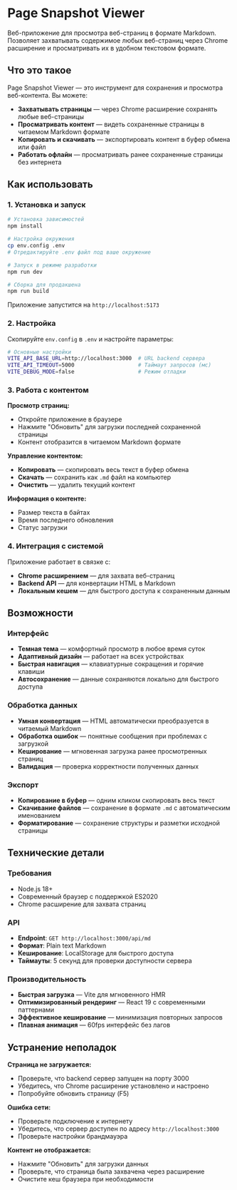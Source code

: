 # Page Snapshot Viewer

Веб-приложение для просмотра веб-страниц в формате Markdown. Позволяет захватывать содержимое любых веб-страниц через Chrome расширение и просматривать их в удобном текстовом формате.

## Что это такое

Page Snapshot Viewer — это инструмент для сохранения и просмотра веб-контента. Вы можете:

- **Захватывать страницы** — через Chrome расширение сохранять любые веб-страницы
- **Просматривать контент** — видеть сохраненные страницы в читаемом Markdown формате
- **Копировать и скачивать** — экспортировать контент в буфер обмена или файл
- **Работать офлайн** — просматривать ранее сохраненные страницы без интернета

## Как использовать

### 1. Установка и запуск

```bash
# Установка зависимостей
npm install

# Настройка окружения
cp env.config .env
# Отредактируйте .env файл под ваше окружение

# Запуск в режиме разработки
npm run dev

# Сборка для продакшена
npm run build
```

Приложение запустится на `http://localhost:5173`

### 2. Настройка

Скопируйте `env.config` в `.env` и настройте параметры:

```bash
# Основные настройки
VITE_API_BASE_URL=http://localhost:3000  # URL backend сервера
VITE_API_TIMEOUT=5000                    # Таймаут запросов (мс)
VITE_DEBUG_MODE=false                    # Режим отладки
```

### 3. Работа с контентом

**Просмотр страниц:**
- Откройте приложение в браузере
- Нажмите "Обновить" для загрузки последней сохраненной страницы
- Контент отобразится в читаемом Markdown формате

**Управление контентом:**
- **Копировать** — скопировать весь текст в буфер обмена
- **Скачать** — сохранить как `.md` файл на компьютер
- **Очистить** — удалить текущий контент

**Информация о контенте:**
- Размер текста в байтах
- Время последнего обновления
- Статус загрузки

### 4. Интеграция с системой

Приложение работает в связке с:
- **Chrome расширением** — для захвата веб-страниц
- **Backend API** — для конвертации HTML в Markdown
- **Локальным кешем** — для быстрого доступа к сохраненным данным

## Возможности

### Интерфейс
- **Темная тема** — комфортный просмотр в любое время суток
- **Адаптивный дизайн** — работает на всех устройствах
- **Быстрая навигация** — клавиатурные сокращения и горячие клавиши
- **Автосохранение** — данные сохраняются локально для быстрого доступа

### Обработка данных
- **Умная конвертация** — HTML автоматически преобразуется в читаемый Markdown
- **Обработка ошибок** — понятные сообщения при проблемах с загрузкой
- **Кеширование** — мгновенная загрузка ранее просмотренных страниц
- **Валидация** — проверка корректности полученных данных

### Экспорт
- **Копирование в буфер** — одним кликом скопировать весь текст
- **Скачивание файлов** — сохранение в формате `.md` с автоматическим именованием
- **Форматирование** — сохранение структуры и разметки исходной страницы

## Технические детали

### Требования
- Node.js 18+
- Современный браузер с поддержкой ES2020
- Chrome расширение для захвата страниц

### API
- **Endpoint**: `GET http://localhost:3000/api/md`
- **Формат**: Plain text Markdown
- **Кеширование**: LocalStorage для быстрого доступа
- **Таймауты**: 5 секунд для проверки доступности сервера

### Производительность
- **Быстрая загрузка** — Vite для мгновенного HMR
- **Оптимизированный рендеринг** — React 19 с современными паттернами
- **Эффективное кеширование** — минимизация повторных запросов
- **Плавная анимация** — 60fps интерфейс без лагов

## Устранение неполадок

**Страница не загружается:**
- Проверьте, что backend сервер запущен на порту 3000
- Убедитесь, что Chrome расширение установлено и настроено
- Попробуйте обновить страницу (F5)

**Ошибка сети:**
- Проверьте подключение к интернету
- Убедитесь, что сервер доступен по адресу `http://localhost:3000`
- Проверьте настройки брандмауэра

**Контент не отображается:**
- Нажмите "Обновить" для загрузки данных
- Проверьте, что страница была захвачена через расширение
- Очистите кеш браузера при необходимости